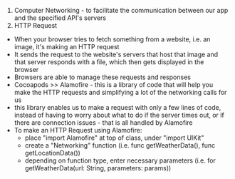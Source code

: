<!-- Networking - Computer Network  -->

1. Computer Networking - to facilitate the communication between our app and the specified API's servers
2. HTTP Request 
  - When your browser tries to fetch something from a website, i.e. an image, it's making an HTTP request 
  - It sends the request to the website's servers that host that image and that server responds with a file, which then gets displayed in the browser 
  - Browsers are able to manage these requests and responses 
  - Cocoapods >> Alamofire - this is a library of code that will help you make the HTTP requests and simplifying a lot of the networking calls for us
  - this library enables us to make a request with only a few lines of code, instead of having to worry about what to do if the server times out, or if there are connection issues - that is all handled by Alamofire 
  - To make an HTTP Request using Alamofire:
    - place "import Alamofire" at top of class, under "import UIKit"
    - create a "Networking" function (i.e. func getWeatherData(), func getLocationData())
    - depending on function type, enter necessary parameters (i.e. for getWeatherData(url: String, parameters: params))
    